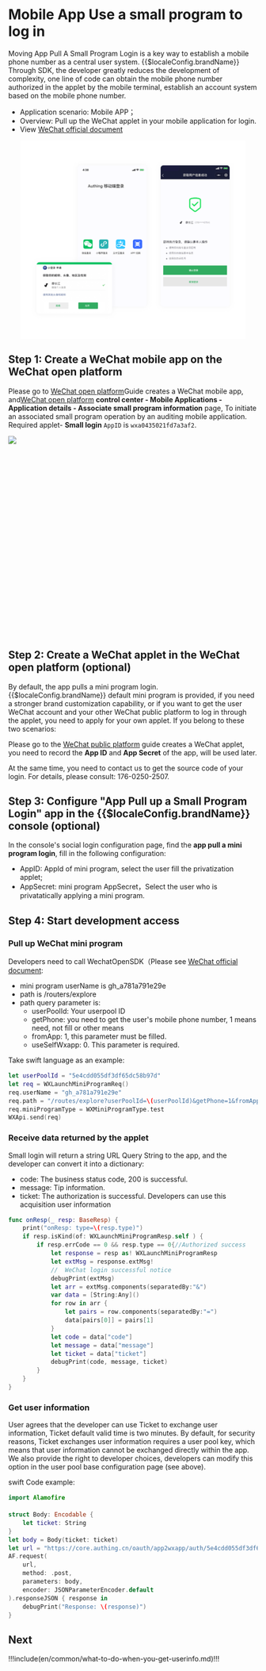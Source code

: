 # Mobile App Use a small program to log in

<LastUpdated/>

Moving App Pull A Small Program Login is a key way to establish a mobile phone number as a central user system. {{$localeConfig.brandName}} Through SDK, the developer greatly reduces the development of complexity, one line of code can obtain the mobile phone number authorized in the applet by the mobile terminal, establish an account system based on the mobile phone number.

- Application scenario: Mobile APP；
- Overview: Pull up the WeChat applet in your mobile application for login.
- View [WeChat official document](https://developers.weixin.qq.com/doc/oplatform/Mobile_App/WeChat_Login/Development_Guide.html)

<img src="./images/wechat-mobile-mini-program-login.png" height="400px" style="display:block;margin: 0 auto;"/>

## Step 1: Create a WeChat mobile app on the WeChat open platform

Please go to [WeChat open platform](https://open.weixin.qq.com/cgi-bin/frame?t=home/app_tmpl&lang=zh_CN)Guide creates a WeChat mobile app, and[WeChat open platform](https://open.weixin.qq.com/) **control center - Mobile Applications - Application details - Associate small program information** page, To initiate an associated small program operation by an auditing mobile application. Required applet- **Small login** `AppID` is `wxa0435021fd7a3af2`.

<img src="https://cdn.authing.cn/blog/image%20%28363%29.png" height="400px" style="display:block;margin: 0 auto;">

## Step 2: Create a WeChat applet in the WeChat open platform (optional)

By default, the app pulls a mini program login. {{$localeConfig.brandName}} default mini program is provided, if you need a stronger brand customization capability, or if you want to get the user WeChat account and your other WeChat public platform to log in through the applet, you need to apply for your own applet. If you belong to these two scenarios:

Please go to the [WeChat public platform](https://mp.weixin.qq.com/wxopen/waregister?action=step1&token=&lang=zh_CN) guide creates a WeChat applet, you need to record the **App ID** and **App Secret** of the app, will be used later.

At the same time, you need to contact us to get the source code of your login. For details, please consult: 176-0250-2507.

## Step 3: Configure "App Pull up a Small Program Login" app in the {{$localeConfig.brandName}} console (optional)

In the console's social login configuration page, find the **app pull a mini program login**, fill in the following configuration:

- AppID: AppId of mini program, select the user fill the privatization applet;
- AppSecret: mini program AppSecret，Select the user who is privatatically applying a mini program.

## Step 4: Start development access

### Pull up WeChat mini program

Developers need to call WechatOpenSDK（Please see [WeChat official document](https://developers.weixin.qq.com/doc/oplatform/Mobile_App/Access_Guide/iOS.html):

- mini program userName is gh_a781a791e29e
- path is /routers/explore
- path query parameter is:
  - userPoolId: Your userpool ID
  - getPhone: you need to get the user's mobile phone number, 1 means need, not fill or other means
  - fromApp: 1, this parameter must be filled.
  - useSelfWxapp: 0. This parameter is required.

Take swift language as an example:

```swift
let userPoolId = "5e4cdd055df3df65dc58b97d"
let req = WXLaunchMiniProgramReq()
req.userName = "gh_a781a791e29e"
req.path = "/routes/explore?userPoolId=\(userPoolId)&getPhone=1&fromApp=1&useSelfWxapp=0"
req.miniProgramType = WXMiniProgramType.test
WXApi.send(req)
```

### Receive data returned by the applet

Small login will return a string URL Query String to the app, and the developer can convert it into a dictionary:

- code: The business status code, 200 is successful.
- message: Tip information.
- ticket: The authorization is successful. Developers can use this acquisition user information

```swift
func onResp(_ resp: BaseResp) {
    print("onResp: type=\(resp.type)")
    if resp.isKind(of: WXLaunchMiniProgramResp.self ) {
        if resp.errCode == 0 && resp.type == 0{//Authorized success
            let response = resp as! WXLaunchMiniProgramResp
            let extMsg = response.extMsg!
            //  WeChat login successful notice
            debugPrint(extMsg)
            let arr = extMsg.components(separatedBy:"&")
            var data = [String:Any]()
            for row in arr {
                let pairs = row.components(separatedBy:"=")
                data[pairs[0]] = pairs[1]
            }
            let code = data["code"]
            let message = data["message"]
            let ticket = data["ticket"]
            debugPrint(code, message, ticket)
        }
    }
}
```

### Get user information

User agrees that the developer can use Ticket to exchange user information, Ticket default valid time is two minutes. By default, for security reasons, Ticket exchanges user information requires a user pool key, which means that user information cannot be exchanged directly within the app. We also provide the right to developer choices, developers can modify this option in the user pool base configuration page (see above).

<ApiMethodSpec method="post" host="https://core.authing.cn" path="oauth/app2wxapp/auth/:userPoolId" summary="ticket exchange user information">
<template slot="headers">
<ApiMethodParam name="content-type" type="string" required description="application/json" />
</template>
<template slot="pathParams">
<ApiMethodParam name="userPoolId" type="string" required description="Userpool ID" />
</template>
<template slot="bodyParams">
<ApiMethodParam name="secret" type="string" description="Userpool key" />
<ApiMethodParam name="tickett" type="string" required description="ticket returns to App" />
</template>
<template slot="response">
<ApiMethodResponse description="_id is user ID。">

```js
{
  emailVerified: false,
  username: '廖长江',
  nickname: '廖长江',
  company: '',
  photo: 'https://usercontents.authing.cn/avatar-5e57540f84622ae263294a42-1582781455906',
  loginsCount: 2,
  registerMethod: 'oauth:app2wxapp',
  blocked: false,
  isDeleted: false,
  oauth: '{"nickName":"廖长江","gender":1,"language":"zh_CN","city":"Haidian","province":"Beijing","country":"China","avatarUrl":"https://wx.qlogo.cn/mmopen/vi_32/8INxh2bxDMiaU05jLqvWBszALu2u8Qw4iaxV58v4fERaDWV8yunE7icNiahJdxkOCNfGosqXcQ2SyScAcdyibv8uWWQ/132","phone":"17670416754","openid":"o1p9H4wAgb9uTqpxG5Z1g0pIr3FE","unionid":"o0pqE6Fbr5M-exSu_PeL_sjwN44U"}',
  metadata: '""',
  _id: "5e57540f84622ae263294a42",
  unionid: 'o0pqE6Fbr5M-exSu_PeL_sjwN44U',
  openid: 'o1p9H4wAgb9uTqpxG5Z1g0pIr3FE',
  lastIP: '::ffff:192.168.0.106',
  lastLogin: "2020-02-27T05:33:20.796Z",
  signedUp: "2020-02-27T05:30:55.875Z",
  token: 'eyJhbGciOiJIUzI1NiIsInR5cCI6IkpXVCJ9.eyJkYXRhIjp7InVuaW9uaWQiOiJvMHBxRTZGYnI1TS1leFN1X1BlTF9zandONDRVIiwiaWQiOiI1ZTU3NTQwZjg0NjIyYWUyNjMyOTRhNDIiLCJjbGllbnRJZCI6IjVlNGNkZDA1NWRmM2RmNjVkYzU4Yjk3ZCJ9LCJpYXQiOjE1ODI3ODE2MDAsImV4cCI6MTU4NDA3NzYwMH0.pd7HJu5Ft8uytxIy4VgHdQiaAKuo96P_LcABFwM7OPI',
  tokenExpiredAt: "2020-03-13T05:33:20.000Z",
  phone: '176xxxx6754'
}
```

</ApiMethodResponse>
</template>
</ApiMethodSpec>

swift Code example:

```swift
import Alamofire

struct Body: Encodable {
    let ticket: String
}
let body = Body(ticket: ticket)
let url = "https://core.authing.cn/oauth/app2wxapp/auth/5e4cdd055df3df65dc58b97d?ticket=\(ticket)"
AF.request(
    url,
    method: .post,
    parameters: body,
    encoder: JSONParameterEncoder.default
).responseJSON { response in
    debugPrint("Response: \(response)")
}
```

## Next

!!!include(en/common/what-to-do-when-you-get-userinfo.md)!!!

